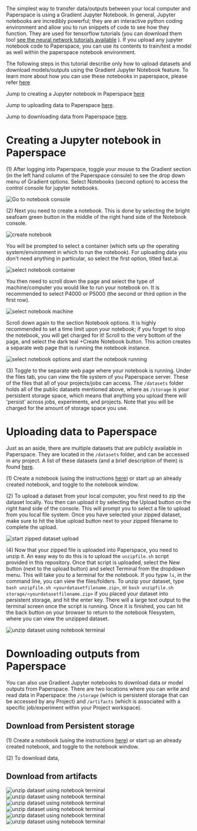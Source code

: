 The simplest way to transfer data/outputs between your local computer and Paperspace is using a Gradient Jupyter Notebook. 
In general, Jupyter notebooks are incredibly powerful; they are an interactive python coding environment and allow you to run snippets of code to see how they function. They are used for tensorflow tutorials (you can download them too! [see the neural network tutorials available](https://www.tensorflow.org/tutorials/images/cnn) ). If you upload any jupyter notebook code to Paperspace, you can use its contents to train/test a model as well within the paperspace notebook environment.

The following steps in this tutorial describe only how to upload datasets and download models/outputs using the Gradient Jupyter Notebook feature. To learn more about how you can use these notebooks in paperspace, please refer [here](https://support.paperspace.com/hc/en-us/articles/115004535973-Getting-Started-with-Notebooks)

Jump to creating a Jupyter notebook in Paperspace [here](#creating-a-jupyter-notebook-in-paperspace)

Jump to uploading data to Paperspace [here](#uploading-data-to-paperspace).

Jump to downloading data from Paperspace [here](#downloading-outputs-from-paperspace).

# Creating a Jupyter notebook in Paperspace

(1) After logging into Paperspace, toggle your mouse to the Gradient section (in the left hand column of the Paperspace consule) to see the drop down menu of Gradient options. Select Notebooks (second option) to access the control console for jupyter notebooks. 

![Go to notebook console](tutorial_images/paperspace_accessnotebooks.png)

(2) Next you need to create a notebook. This is done by selecting the bright seafoam green button in the middle of the right hand side of the Notebook console. 

![create notebook](tutorial_images/paperspace_createnb.png)


You will be prompted to select a container (which sets up the operating system/environment in which to run the notebook). For uploading data you don't need anything in particular, so select the first option, titled fast.ai. 

![select notebook container](tutorial_images/paperspace_nbchcont.png)

You then need to scroll down the page and select the type of machine/computer you would like to run your notebook on. It is recommended to select P4000 or P5000 (the second or third option in the first row). 

![select notebook machine](tutorial_images/paperspace_nbchoosemach.png)

Scroll down again to the section Notebook options. It is highly recommended to set a time limit upon your notebook; if you forget to stop the notebook, you will get charged for it! Scroll to the very bottom of the page, and select the dark teal +Create Notebook button.
This action creates a separate web page that is running the notebook instance.

![select notebook options and start the notebook running](tutorial_images/paperspace_nbsubopt.png)

(3) Toggle to the separate web page where your notebook is running. Under the files tab, you can view the file system of you Paperspace server. These of the files that all of your projects/jobs can access. The `/datasets` folder holds all of the public datasets mentioned above, where as `/storage` is your persistent storage space, which means that anything you upload there will 'persist' across jobs, experiments, and projects. Note that you will be charged for the amount of storage space you use.

# Uploading data to Paperspace

Just as an aside, there are multiple datasets that are publicly available in Paperspace. They are located in the `/datasets` folder, and can be accessed in any project. A list of these datasets (and a brief description of them) is found 
[here](https://docs.paperspace.com/gradient/data/public-datasets-repository).

(1) Create a notebook (using the instructions [here](#creating-a-jupyter-notebook-in-paperspace)) or start up an already created notebook, and toggle to the notebook window.

(2) To upload a dataset from your local computer, you first need to zip the dataset locally. You then can upload it by selecting the Upload button on the right hand side of the console. This will prompt you to select a file to upload from you local file system. Once you have selected your zipped dataset, make sure to hit the blue upload button next to your zipped filename to complete the upload.

![start zipped dataset upload](tutorial_images/paperspace_unzipupload.png)

(4) Now that your zipped file is uploaded into Paperspace, you need to unzip it. An easy way to do this is to upload the `unzipfile.sh` script provided in this repository. Once that script is uploaded, select the New button (next to the upload button) and select Terminal from the dropdown menu. This will take you to a terminal for the notebook. If you typw `ls`, in the command line, you can view the files/folders. To unzip your dataset, type `bash unzipfile.sh <yourdatasetfilename.zip>`, or `bash unzipfile.sh storage/<yourdatasetfilename.zip>` if you placed your dataset into persistent storage, and hit the enter key. There will a large text output to the terminal screen once the script is running. Once it is finished, you can hit the back button on your browser to return to the notebook filesystem, where you can view the unzipped dataset. 

![unzip dataset using notebook terminal](tutorial_images/paperspace_unzipterminal.png)

# Downloading outputs from Paperspace

You can also use Gradient Jupyter notebooks to download data or model outputs from Paperspace. 
There are two locations where you can write and read data in Paperspace: the `/storage` (which is persistent storage that can be accessed by any Project) and `/artifacts` (which is associated with a specific job/experiment within your Project workspace).

## Download from Persistent storage

(1) Create a notebook (using the instructions [here](#creating-a-jupyter-notebook-in-paperspace)) or start up an already created notebook, and toggle to the notebook window.

(2) To download data, 

## Download from artifacts

![unzip dataset using notebook terminal](tutorial_images/paperspace_unzipterminal.png)
![unzip dataset using notebook terminal](tutorial_images/paperspace_unzipterminal.png)
![unzip dataset using notebook terminal](tutorial_images/paperspace_unzipterminal.png)
![unzip dataset using notebook terminal](tutorial_images/paperspace_unzipterminal.png)
![unzip dataset using notebook terminal](tutorial_images/paperspace_unzipterminal.png)
![unzip dataset using notebook terminal](tutorial_images/paperspace_unzipterminal.png)
